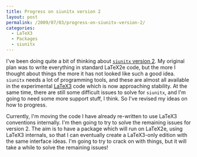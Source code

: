 ```yaml
---
title: Progress on siunitx version 2
layout: post
permalink: /2009/07/03/progress-on-siunitx-version-2/
categories:
  - LaTeX3
  - Packages
  - siunitx
---
```

I've been doing quite a bit of thinking about [`siunitx` version 2](https://github.com/josephwright/siunitx). My original plan was to write everything in standard LaTeX2e code, but the more I thought about things the more it has not looked like such a good idea. `siunitx` needs a lot of programming tools, and these are almost all available in the experimental [LaTeX3](https://www.latex-project.org/latex3.html) code which is now approaching stability. At the same time, there are still some difficult issues to solve for `siunitx`, and I'm going to need some more support stuff, I think. So I've revised my ideas on how to progress.

Currently, I'm moving the code I have already re-written to use LaTeX3 conventions internally. I'm then going to try to solve the remaining issues for version 2. The aim is to have a package which will run on LaTeX2e, using LaTeX3 internals, so that I can eventually create a LaTeX3-only edition with the same interface ideas. I'm going to try to crack on with things, but it will take a while to solve the remaining issues!
